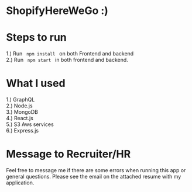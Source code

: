 # ShopifyHereWeGo :) 
# Steps to run
1.) Run <code> npm install </code> on both Frontend and backend<br>
2.) Run <code> npm start </code> in both frontend and backend.

# What I used
1.) GraphQL<br>
2.) Node.js<br>
3.) MongoDB<br>
4.) React.js<br>
5.) S3 Aws services<br>
6.) Express.js<br>

# Message to Recruiter/HR
Feel free to message me if there are some errors when running this app or general questions. Please see the email on the attached resume with my application.
